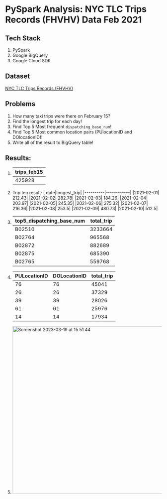 # PySpark Analysis: NYC TLC Trips Records (FHVHV) Data Feb 2021

## Tech Stack
1. PySpark
2. Google BigQuery
3. Google Cloud SDK

## Dataset
[NYC TLC Trips Records (FHVHV)](https://d37ci6vzurychx.cloudfront.net/trip-data/fhvhv_tripdata_2021-02.parquet)

## Problems
1. How many taxi trips were there on February 15?
2. Find the longest trip for each day!
3. Find Top 5 Most frequent `dispatching_base_num`!
4. Find Top 5 Most common location pairs (PUlocationID and DOlocationID)!
5. Write all of the result to BigQuery table!

## Results:
1. |trips_feb15|
   |--|
   |425928|
2. Top ten result:
   |      date|longest_trip|
   |----------|------------|
   |2021-02-01|      212.43|
   |2021-02-02|      282.78|
   |2021-02-03|      184.26|
   |2021-02-04|      203.97|
   |2021-02-05|      245.35|
   |2021-02-06|      275.32|
   |2021-02-07|      216.36|
   |2021-02-08|       253.5|
   |2021-02-09|      480.73|
   |2021-02-10|       512.5|
3. |top5_dispatching_base_num|total_trip|
   |-------------------------|----------|
   |                   B02510|   3233664|
   |                   B02764|    965568|
   |                   B02872|    882689|
   |                   B02875|    685390|
   |                   B02765|    559768| 
4. |PULocationID|DOLocationID|total_trip|
   |------------|------------|----------|
   |          76|          76|     45041|
   |          26|          26|     37329|
   |          39|          39|     28026|
   |          61|          61|     25976|
   |          14|          14|     17934|
 5. <img width="538" alt="Screenshot 2023-03-19 at 15 51 44" src="https://user-images.githubusercontent.com/113230789/226164134-e884799e-cd05-4118-a1a4-9e89d8762d48.png">
